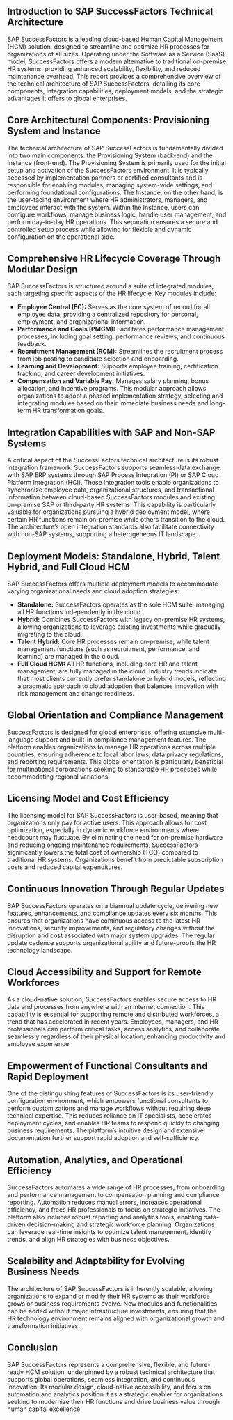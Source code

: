 ## Introduction to SAP SuccessFactors Technical Architecture
SAP SuccessFactors is a leading cloud-based Human Capital Management (HCM) solution, designed to streamline and optimize HR processes for organizations of all sizes. Operating under the Software as a Service (SaaS) model, SuccessFactors offers a modern alternative to traditional on-premise HR systems, providing enhanced scalability, flexibility, and reduced maintenance overhead. This report provides a comprehensive overview of the technical architecture of SAP SuccessFactors, detailing its core components, integration capabilities, deployment models, and the strategic advantages it offers to global enterprises.

## Core Architectural Components: Provisioning System and Instance
The technical architecture of SAP SuccessFactors is fundamentally divided into two main components: the Provisioning System (back-end) and the Instance (front-end). The Provisioning System is primarily used for the initial setup and activation of the SuccessFactors environment. It is typically accessed by implementation partners or certified consultants and is responsible for enabling modules, managing system-wide settings, and performing foundational configurations. The Instance, on the other hand, is the user-facing environment where HR administrators, managers, and employees interact with the system. Within the Instance, users can configure workflows, manage business logic, handle user management, and perform day-to-day HR operations. This separation ensures a secure and controlled setup process while allowing for flexible and dynamic configuration on the operational side.

## Comprehensive HR Lifecycle Coverage Through Modular Design
SAP SuccessFactors is structured around a suite of integrated modules, each targeting specific aspects of the HR lifecycle. Key modules include:
- **Employee Central (EC):** Serves as the core system of record for all employee data, providing a centralized repository for personal, employment, and organizational information.
- **Performance and Goals (PMGM):** Facilitates performance management processes, including goal setting, performance reviews, and continuous feedback.
- **Recruitment Management (RCM):** Streamlines the recruitment process from job posting to candidate selection and onboarding.
- **Learning and Development:** Supports employee training, certification tracking, and career development initiatives.
- **Compensation and Variable Pay:** Manages salary planning, bonus allocation, and incentive programs.
This modular approach allows organizations to adopt a phased implementation strategy, selecting and integrating modules based on their immediate business needs and long-term HR transformation goals.

## Integration Capabilities with SAP and Non-SAP Systems
A critical aspect of the SuccessFactors technical architecture is its robust integration framework. SuccessFactors supports seamless data exchange with SAP ERP systems through SAP Process Integration (PI) or SAP Cloud Platform Integration (HCI). These integration tools enable organizations to synchronize employee data, organizational structures, and transactional information between cloud-based SuccessFactors modules and existing on-premise SAP or third-party HR systems. This capability is particularly valuable for organizations pursuing a hybrid deployment model, where certain HR functions remain on-premise while others transition to the cloud. The architecture’s open integration standards also facilitate connectivity with non-SAP systems, supporting a heterogeneous IT landscape.

## Deployment Models: Standalone, Hybrid, Talent Hybrid, and Full Cloud HCM
SAP SuccessFactors offers multiple deployment models to accommodate varying organizational needs and cloud adoption strategies:
- **Standalone:** SuccessFactors operates as the sole HCM suite, managing all HR functions independently in the cloud.
- **Hybrid:** Combines SuccessFactors with legacy on-premise HR systems, allowing organizations to leverage existing investments while gradually migrating to the cloud.
- **Talent Hybrid:** Core HR processes remain on-premise, while talent management functions (such as recruitment, performance, and learning) are managed in the cloud.
- **Full Cloud HCM:** All HR functions, including core HR and talent management, are fully managed in the cloud.
Industry trends indicate that most clients currently prefer standalone or hybrid models, reflecting a pragmatic approach to cloud adoption that balances innovation with risk management and change readiness.

## Global Orientation and Compliance Management
SuccessFactors is designed for global enterprises, offering extensive multi-language support and built-in compliance management features. The platform enables organizations to manage HR operations across multiple countries, ensuring adherence to local labor laws, data privacy regulations, and reporting requirements. This global orientation is particularly beneficial for multinational corporations seeking to standardize HR processes while accommodating regional variations.

## Licensing Model and Cost Efficiency
The licensing model for SAP SuccessFactors is user-based, meaning that organizations only pay for active users. This approach allows for cost optimization, especially in dynamic workforce environments where headcount may fluctuate. By eliminating the need for on-premise hardware and reducing ongoing maintenance requirements, SuccessFactors significantly lowers the total cost of ownership (TCO) compared to traditional HR systems. Organizations benefit from predictable subscription costs and reduced capital expenditures.

## Continuous Innovation Through Regular Updates
SAP SuccessFactors operates on a biannual update cycle, delivering new features, enhancements, and compliance updates every six months. This ensures that organizations have continuous access to the latest HR innovations, security improvements, and regulatory changes without the disruption and cost associated with major system upgrades. The regular update cadence supports organizational agility and future-proofs the HR technology landscape.

## Cloud Accessibility and Support for Remote Workforces
As a cloud-native solution, SuccessFactors enables secure access to HR data and processes from anywhere with an internet connection. This capability is essential for supporting remote and distributed workforces, a trend that has accelerated in recent years. Employees, managers, and HR professionals can perform critical tasks, access analytics, and collaborate seamlessly regardless of their physical location, enhancing productivity and employee experience.

## Empowerment of Functional Consultants and Rapid Deployment
One of the distinguishing features of SuccessFactors is its user-friendly configuration environment, which empowers functional consultants to perform customizations and manage workflows without requiring deep technical expertise. This reduces reliance on IT specialists, accelerates deployment cycles, and enables HR teams to respond quickly to changing business requirements. The platform’s intuitive design and extensive documentation further support rapid adoption and self-sufficiency.

## Automation, Analytics, and Operational Efficiency
SuccessFactors automates a wide range of HR processes, from onboarding and performance management to compensation planning and compliance reporting. Automation reduces manual errors, increases operational efficiency, and frees HR professionals to focus on strategic initiatives. The platform also includes robust reporting and analytics tools, enabling data-driven decision-making and strategic workforce planning. Organizations can leverage real-time insights to optimize talent management, identify trends, and align HR strategies with business objectives.

## Scalability and Adaptability for Evolving Business Needs
The architecture of SAP SuccessFactors is inherently scalable, allowing organizations to expand or modify their HR systems as their workforce grows or business requirements evolve. New modules and functionalities can be added without major infrastructure investments, ensuring that the HR technology environment remains aligned with organizational growth and transformation initiatives.

## Conclusion
SAP SuccessFactors represents a comprehensive, flexible, and future-ready HCM solution, underpinned by a robust technical architecture that supports global operations, seamless integration, and continuous innovation. Its modular design, cloud-native accessibility, and focus on automation and analytics position it as a strategic enabler for organizations seeking to modernize their HR functions and drive business value through human capital excellence.